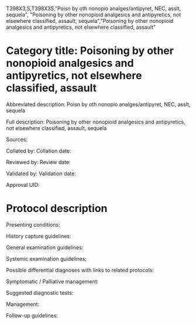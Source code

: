 T398X3,S,T398X3S,"Poisn by oth nonopio analges/antipyret, NEC, asslt, sequela", "Poisoning by other nonopioid analgesics and antipyretics, not elsewhere classified, assault, sequela","Poisoning by other nonopioid analgesics and antipyretics, not elsewhere classified, assault"
# Category title: Poisoning by other nonopioid analgesics and antipyretics, not elsewhere classified, assault

Abbreviated description: Poisn by oth nonopio analges/antipyret, NEC, asslt, sequela

Full description: Poisoning by other nonopioid analgesics and antipyretics, not elsewhere classified, assault, sequela

Sources:

Collated by:
Collation date:

Reviewed by:
Review date:

Validated by:
Validation date:

Approval UID:

# Protocol description

Presenting conditions:

History capture guidelines:

General examination guidelines:

Systemic examination guidelines:

Possible differential diagnoses with links to related protocols:

Symptomatic / Palliative management:

Suggested diagnostic tests:

Management:

Follow-up guidelines:
